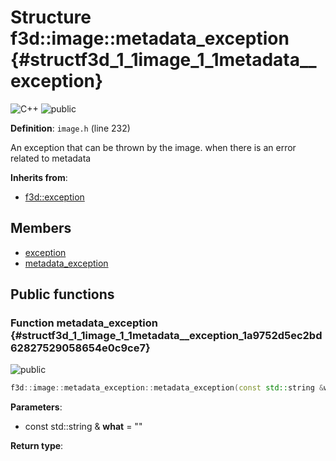 # Structure f3d::image::metadata\_exception {#structf3d_1_1image_1_1metadata__exception}

![][C++]
![][public]

**Definition**: `image.h` (line 232)



An exception that can be thrown by the image. when there is an error related to metadata

**Inherits from**:

* [f3d::exception](structf3d_1_1exception.md)

## Members

* [exception](structf3d_1_1exception.md#structf3d_1_1exception_1aef4c85042406694200c7f8793785692d)
* [metadata\_exception](structf3d_1_1image_1_1metadata__exception.md#structf3d_1_1image_1_1metadata__exception_1a9752d5ec2bd62827529058654e0c9ce7)

## Public functions

### Function metadata\_exception {#structf3d_1_1image_1_1metadata__exception_1a9752d5ec2bd62827529058654e0c9ce7}

![][public]


```cpp
f3d::image::metadata_exception::metadata_exception(const std::string &what="")
```








**Parameters**:

* const std::string & **what** = "" 

**Return type**: 



[public]: https://img.shields.io/badge/-public-brightgreen (public)
[C++]: https://img.shields.io/badge/language-C%2B%2B-blue (C++)
[const]: https://img.shields.io/badge/-const-lightblue (const)
[protected]: https://img.shields.io/badge/-protected-yellow (protected)
[static]: https://img.shields.io/badge/-static-lightgrey (static)
[private]: https://img.shields.io/badge/-private-red (private)